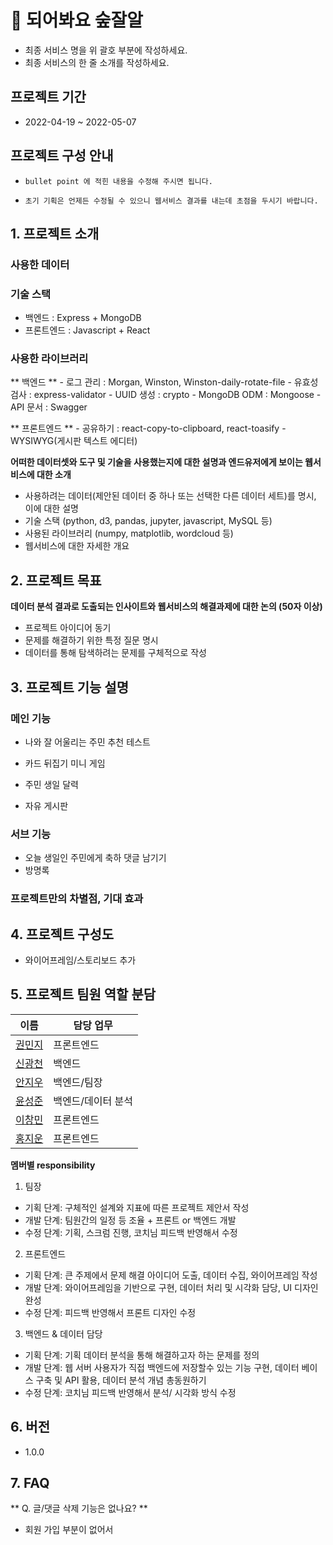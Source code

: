 # 🌳 되어봐요 숲잘알
- 최종 서비스 명을 위 괄호 부분에 작성하세요.
- 최종 서비스의 한 줄 소개를 작성하세요.

## 프로젝트 기간
- 2022-04-19 ~ 2022-05-07

## 프로젝트 구성 안내

* `bullet point 에 적힌 내용을 수정해 주시면 됩니다.`

* `초기 기획은 언제든 수정될 수 있으니 웹서비스 결과를 내는데 초점을 두시기 바랍니다.`

## 1. 프로젝트 소개

### 사용한 데이터

### 기술 스택
  - 백엔드 : Express + MongoDB
  - 프론트엔드 : Javascript + React

### 사용한 라이브러리
** 백엔드 **
    - 로그 관리 : Morgan, Winston, Winston-daily-rotate-file
    - 유효성 검사 : express-validator
    - UUID 생성 : crypto
    - MongoDB ODM : Mongoose
    - API 문서 : Swagger
  
** 프론트엔드 **
    - 공유하기 : react-copy-to-clipboard, react-toasify
    - WYSIWYG(게시판 텍스트 에디터)

**어떠한 데이터셋와 도구 및 기술을 사용했는지에 대한 설명과 엔드유저에게 보이는 웹서비스에 대한 소개**

  - 사용하려는 데이터(제안된 데이터 중 하나 또는 선택한 다른 데이터 세트)를 명시, 이에 대한 설명
  - 기술 스택 (python, d3, pandas, jupyter, javascript, MySQL 등)
  - 사용된 라이브러리 (numpy, matplotlib, wordcloud 등)
  - 웹서비스에 대한 자세한 개요

## 2. 프로젝트 목표

**데이터 분석 결과로 도출되는 인사이트와 웹서비스의 해결과제에 대한 논의 (50자 이상)**
  - 프로젝트 아이디어 동기
  - 문제를 해결하기 위한 특정 질문 명시
  - 데이터를 통해 탐색하려는 문제를 구체적으로 작성


## 3. 프로젝트 기능 설명

### 메인 기능
  - 나와 잘 어울리는 주민 추천 테스트

  - 카드 뒤집기 미니 게임 

  - 주민 생일 달력

  - 자유 게시판

### 서브 기능
  - 오늘 생일인 주민에게 축하 댓글 남기기
  - 방명록 


### 프로젝트만의 차별점, 기대 효과


## 4. 프로젝트 구성도
  - 와이어프레임/스토리보드 추가

## 5. 프로젝트 팀원 역할 분담
| 이름 | 담당 업무 |
| ------ | ------ |
| [권민지]() | 프론트엔드 |
| [신광천]() | 백엔드 |
| [안지우]() | 백엔드/팀장 |
| [윤성준]() | 백엔드/데이터 분석 |
| [이창민]() | 프론트엔드 |
| [홍지운]() | 프론트엔드 |

**멤버별 responsibility**

1. 팀장 

- 기획 단계: 구체적인 설계와 지표에 따른 프로젝트 제안서 작성
- 개발 단계: 팀원간의 일정 등 조율 + 프론트 or 백엔드 개발
- 수정 단계: 기획, 스크럼 진행, 코치님 피드백 반영해서 수정

2. 프론트엔드 

- 기획 단계: 큰 주제에서 문제 해결 아이디어 도출, 데이터 수집, 와이어프레임 작성
- 개발 단계: 와이어프레임을 기반으로 구현, 데이터 처리 및 시각화 담당, UI 디자인 완성
- 수정 단계: 피드백 반영해서 프론트 디자인 수정

 3. 백엔드 & 데이터 담당  

- 기획 단계: 기획 데이터 분석을 통해 해결하고자 하는 문제를 정의
- 개발 단계: 웹 서버 사용자가 직접 백엔드에 저장할수 있는 기능 구현, 데이터 베이스 구축 및 API 활용, 데이터 분석 개념 총동원하기
- 수정 단계: 코치님 피드백 반영해서 분석/ 시각화 방식 수정

## 6. 버전
  - 1.0.0

## 7. FAQ
** Q. 글/댓글 삭제 기능은 없나요? **
  - 회원 가입 부분이 없어서 
 
